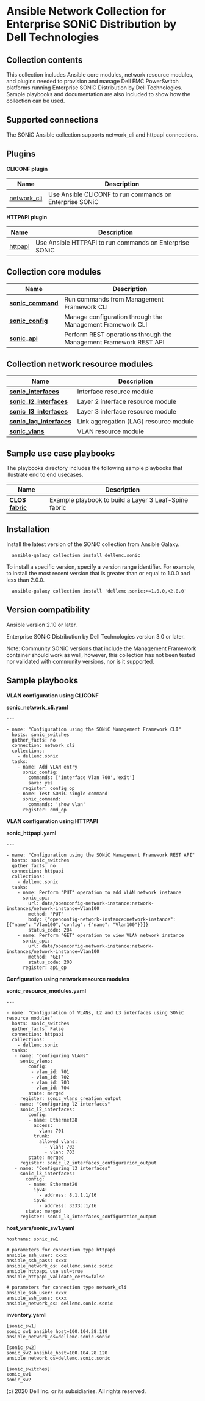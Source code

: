 Ansible Network Collection for Enterprise SONiC Distribution by Dell Technologies
=================================================================================
Collection contents
--------------------
This collection includes Ansible core modules, network resource modules, and plugins needed to provision and manage Dell EMC PowerSwitch platforms running Enterprise SONiC Distribution by Dell Technologies. Sample playbooks and documentation are also included to show how the collection can be used.

Supported connections
---------------------
The SONiC Ansible collection supports network_cli and httpapi connections.

Plugins
--------
**CLICONF plugin**

Name | Description
--- | ---
[network_cli](https://github.com/ansible-collections/dellemc.sonic)|Use Ansible CLICONF to run commands on Enterprise SONiC

**HTTPAPI plugin**

Name | Description
--- | ---
[httpapi](https://github.com/ansible-collections/dellemc.sonic)|Use Ansible HTTPAPI to run commands on Enterprise SONiC

Collection core modules
------------------------
Name | Description
--- | ---
[**sonic_command**](https://github.com/ansible-collections/dellemc.sonic/blob/master/plugins/modules/sonic_command.py)|Run commands from Management Framework CLI
[**sonic_config**](https://github.com/ansible-collections/dellemc.sonic/blob/master/plugins/modules/sonic_config.py)|Manage configuration through the Management Framework CLI
[**sonic_api**](https://github.com/ansible-collections/dellemc.sonic/blob/master/plugins/modules/sonic_api.py)|Perform REST operations through the Management Framework REST API

Collection network resource modules
-----------------------------------
Name | Description
--- | ---
[**sonic_interfaces**](https://github.com/ansible-collections/dellemc.sonic/blob/master/plugins/modules/sonic_interfaces.py)|Interface resource module
[**sonic_l2_interfaces**](https://github.com/ansible-collections/dellemc.sonic/tree/master/plugins/modules/sonic_l2_interfaces.py)|Layer 2 interface resource module
[**sonic_l3_interfaces**](https://github.com/ansible-collections/dellemc.sonic/tree/master/plugins/modules/sonic_l3_interfaces.py)|Layer 3 interface resource module
[**sonic_lag_interfaces**](https://github.com/ansible-collections/dellemc.sonic/tree/master/plugins/modules/sonic_lag_interfaces.py)|Link aggregation (LAG) resource module
[**sonic_vlans**](https://github.com/ansible-collections/dellemc.sonic/tree/master/plugins/modules/sonic_vlans.py)|VLAN resource module

Sample use case playbooks
-------------------------
The playbooks directory includes the following sample playbooks that illustrate end to end usecases.

Name | Description
--- | ---
[**CLOS fabric**](https://github.com/ansible-collections/dellemc.sonic/tree/master/playbooks/clos_fabric)|Example playbook to build a Layer 3 Leaf-Spine fabric

Installation
----------------
Install the latest version of the SONiC collection from Ansible Galaxy.

      ansible-galaxy collection install dellemc.sonic

To install a specific version, specify a version range identifier. For example, to install the most recent version that is greater than or equal to 1.0.0 and less than 2.0.0.

      ansible-galaxy collection install 'dellemc.sonic:>=1.0.0,<2.0.0'

Version compatibility
----------------------
Ansible version 2.10 or later.

Enterprise SONiC Distribution by Dell Technologies version 3.0 or later.

Note: Community SONiC versions that include the Management Framework container should work as well, however, this collection has not been tested nor validated with community versions, nor is it supported.

Sample playbooks
-----------------
**VLAN configuration using CLICONF**

**sonic_network_cli.yaml**

    ---

    - name: "Configuration using the SONiC Management Framework CLI"
      hosts: sonic_switches
      gather_facts: no
      connection: network_cli
      collections:
        - dellemc.sonic
      tasks:
        - name: Add VLAN entry
          sonic_config:
            commands: ['interface Vlan 700','exit']
            save: yes
          register: config_op
        - name: Test SONiC single command
          sonic_command:
            commands: 'show vlan'
          register: cmd_op

**VLAN configuration using HTTPAPI**

**sonic_httpapi.yaml**

    ---

    - name: "Configuration using the SONiC Management Framework REST API"
      hosts: sonic_switches
      gather_facts: no
      connection: httpapi
      collections:
        - dellemc.sonic
      tasks:
        - name: Perform "PUT" operation to add VLAN network instance
          sonic_api:
            url: data/openconfig-network-instance:network-instances/network-instance=Vlan100
            method: "PUT"
            body: {"openconfig-network-instance:network-instance": [{"name": "Vlan100","config": {"name": "Vlan100"}}]}
            status_code: 204
        - name: Perform "GET" operation to view VLAN network instance
          sonic_api:
            url: data/openconfig-network-instance:network-instances/network-instance=Vlan100
            method: "GET"
            status_code: 200
          register: api_op

**Configuration using network resource modules**

**sonic_resource_modules.yaml**

    ---

    - name: "Configuration of VLANs, L2 and L3 interfaces using SONiC resource modules"
      hosts: sonic_switches
      gather_facts: False
      connection: httpapi
      collections:
        - dellemc.sonic
      tasks:
       - name: "Configuring VLANs"
         sonic_vlans:
            config:
             - vlan_id: 701
             - vlan_id: 702
             - vlan_id: 703
             - vlan_id: 704
            state: merged
         register: sonic_vlans_creation_output
       - name: "Configuring l2 interfaces"
         sonic_l2_interfaces:
            config:
            - name: Ethernet28
              access:
                vlan: 701
              trunk:
                allowed_vlans:
                  - vlan: 702
                  - vlan: 703
            state: merged
         register: sonic_l2_interfaces_configurarion_output
       - name: "Configuring l3 interfaces"
         sonic_l3_interfaces:
           config:
            - name: Ethernet20
              ipv4:
                - address: 8.1.1.1/16
              ipv6:
                - address: 3333::1/16
           state: merged
         register: sonic_l3_interfaces_configuration_output

**host_vars/sonic_sw1.yaml**

    hostname: sonic_sw1

    # parameters for connection type httpapi
    ansible_ssh_user: xxxx
    ansible_ssh_pass: xxxx
    ansible_network_os: dellemc.sonic.sonic
    ansible_httpapi_use_ssl=true
    ansible_httpapi_validate_certs=false

    # parameters for connection type network_cli
    ansible_ssh_user: xxxx
    ansible_ssh_pass: xxxx
    ansible_network_os: dellemc.sonic.sonic

**inventory.yaml**

    [sonic_sw1]
    sonic_sw1 ansible_host=100.104.28.119 ansible_network_os=dellemc.sonic.sonic

    [sonic_sw2]
    sonic_sw2 ansible_host=100.104.28.120 ansible_network_os=dellemc.sonic.sonic

    [sonic_switches]
    sonic_sw1
    sonic_sw2


(c) 2020 Dell Inc. or its subsidiaries. All rights reserved.
